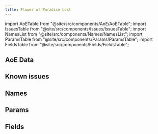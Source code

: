 ```yaml
---
title: Flower of Paradise Lost
---
```


import AoETable from "@site/src/components/AoE/AoETable";
import IssuesTable from "@site/src/components/Issues/IssuesTable";
import NamesList from "@site/src/components/Names/NamesList";
import ParamsTable from "@site/src/components/Params/ParamsTable";
import FieldsTable from "@site/src/components/Fields/FieldsTable";

## AoE Data

<AoETable item_key="flowerofparadiselost" data_src="artifact" />

## Known issues

<IssuesTable item_key="flowerofparadiselost" data_src="artifact" />

## Names

<NamesList item_key="flowerofparadiselost" data_src="artifact" />

## Params

<ParamsTable item_key="flowerofparadiselost" data_src="artifact" />

## Fields

<FieldsTable item_key="flowerofparadiselost" data_src="artifact" />

